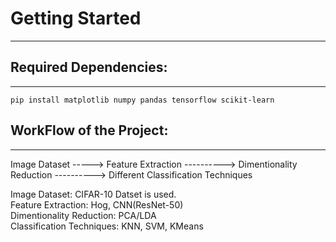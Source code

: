 # Getting Started
---------
## Required Dependencies:
------------

```
pip install matplotlib numpy pandas tensorflow scikit-learn
```

## WorkFlow of the Project:
----------

Image Dataset -----> Feature Extraction ----------> Dimentionality Reduction ----------> Different Classification Techniques

<p>Image Dataset: CIFAR-10 Datset is used.<br>
Feature Extraction: Hog, CNN(ResNet-50)<br>
Dimentionality Reduction: PCA/LDA<br>
Classification Techniques: KNN, SVM, KMeans</p>
